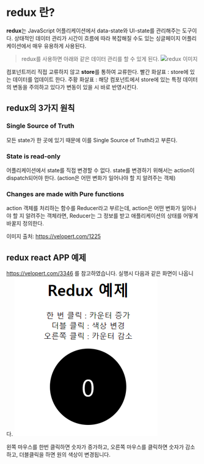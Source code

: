 # redux 란?
**redux**는 JavaScript 어플리케이션에서 data-state와 UI-state를 관리해주는 도구이다.
상태적인 데이터 관리가 시간이 흐름에 따라 복잡해질 수도 있는 싱글페이지 어플리케이션에서 매우 유용하게 사용된다.

> redux를 사용하면 아래와 같은 데이터 관리를 할 수 있게 된다.
![redux 이미지](./redux.png)

컴포넌트끼리 직접 교류하지 않고 **store**를 통하여 교류한다.
빨간 화살표 : store에 있는 데이터를 업데이트 한다.
주황 화살표 : 해당 컴포넌트에서 store에 있는 특정 데이터의 변동을 주의하고 있다가 변동이 있을 시 바로 반영시킨다.

## redux의 3가지 원칙
### Single Source of Truth
모든 state가 한 곳에 있기 때문에 이를 Single Source of Truth라고 부른다.

### State is read-only
어플리케이션에서 state를 직접 변경할 수 없다. state를 변경하기 위해서는 action이 dispatch되어야 한다. (action은 어떤 변화가 일어나야 할 지 알려주는 객체)

### Changes are made with Pure functions
action 객체를 처리하는 함수를 Reducer라고 부르는데, action은 어떤 변화가 일어나야 할 지 알려주는 객체라면, Reducer는 그 정보를 받고 애플리케이션의 상태를 어떻게 바꿀지 정의한다.

이미지 출처: https://velopert.com/1225

## redux react APP 예제
https://velopert.com/3346 를 참고하였습니다.
실행시 다음과 같은 화면이 나옵니다.
![실행 이미지](./index.PNG)

왼쪽 마우스를 한번 클릭하면 숫자가 증가하고, 오른쪽 마우스를 클릭하면 숫자가 감소하고, 더블클릭을 하면 원의 색상이 변경됩니다.
